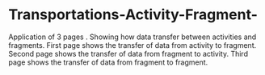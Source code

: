 # Transportations-Activity-Fragment-
Application of 3 pages . Showing how data transfer between activities and fragments.
First page shows the transfer of data from activity to fragment.
Second page shows the transfer of data from fragment to activity.
Third page shows the transfer of data from fragment to fragment.
